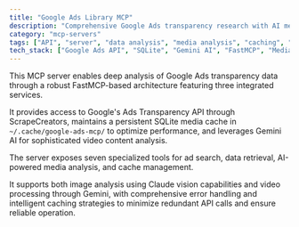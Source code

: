 ```yaml
---
title: "Google Ads Library MCP"
description: "Comprehensive Google Ads transparency research with AI media analysis and caching."
category: "mcp-servers"
tags: ["API", "server", "data analysis", "media analysis", "caching", "transparency"]
tech_stack: ["Google Ads API", "SQLite", "Gemini AI", "FastMCP", "Media Intelligence", "Claude vision"]
---
```


This MCP server enables deep analysis of Google Ads transparency data through a robust FastMCP-based architecture featuring three integrated services. 

It provides access to Google's Ads Transparency API through ScrapeCreators, maintains a persistent SQLite media cache in `~/.cache/google-ads-mcp/` to optimize performance, and leverages Gemini AI for sophisticated video content analysis. 

The server exposes seven specialized tools for ad search, data retrieval, AI-powered media analysis, and cache management. 

It supports both image analysis using Claude vision capabilities and video processing through Gemini, with comprehensive error handling and intelligent caching strategies to minimize redundant API calls and ensure reliable operation.